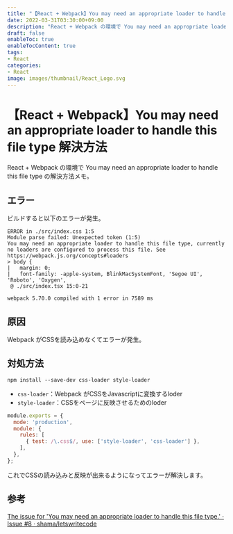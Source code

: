 ```yaml
---
title: "【React + Webpack】You may need an appropriate loader to handle this file type 解決方法"
date: 2022-03-31T03:30:00+09:00
description: "React + Webpack の環境で You may need an appropriate loader to handle this file type の解決方法メモ"
draft: false
enableToc: true
enableTocContent: true
tags: 
- React
categories: 
- React
image: images/thumbnail/React_Logo.svg
---
```


# 【React + Webpack】You may need an appropriate loader to handle this file type 解決方法
React + Webpack の環境で You may need an appropriate loader to handle this file type の解決方法メモ。


## エラー
ビルドすると以下のエラーが発生。
```
ERROR in ./src/index.css 1:5
Module parse failed: Unexpected token (1:5)
You may need an appropriate loader to handle this file type, currently no loaders are configured to process this file. See https://webpack.js.org/concepts#loaders
> body {
|   margin: 0;
|   font-family: -apple-system, BlinkMacSystemFont, 'Segoe UI', 'Roboto', 'Oxygen',
 @ ./src/index.tsx 15:0-21

webpack 5.70.0 compiled with 1 error in 7589 ms
```
## 原因
Webpack がCSSを読み込めなくてエラーが発生。

## 対処方法

```
npm install --save-dev css-loader style-loader
```
* `css-loader`：Webpack がCSSをJavascriptに変換するloder
* `style-loader`：CSSをページに反映させるためのloder

```javascript:webpack.config.js
module.exports = {
  mode: 'production',
  module: {
    rules: [
      { test: /\.css$/, use: ['style-loader', 'css-loader'] },
    ],
  },
};
```

これでCSSの読み込みと反映が出来るようになってエラーが解決します。

## 参考
<a href="https://github.com/shama/letswritecode/issues/8#issuecomment-367692271" target="_blank" rel="nofollow noopener">The issue for 'You may need an appropriate loader to handle this file type.' · Issue #8 · shama/letswritecode</a>
